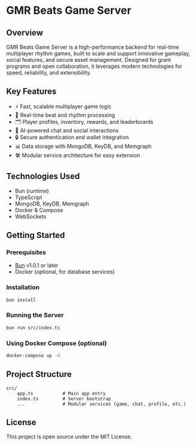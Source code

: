 
# GMR Beats Game Server

## Overview
GMR Beats Game Server is a high-performance backend for real-time multiplayer rhythm games, built to scale and support innovative gameplay, social features, and secure asset management. Designed for grant programs and open collaboration, it leverages modern technologies for speed, reliability, and extensibility.

## Key Features
- ⚡ Fast, scalable multiplayer game logic
- 🎵 Real-time beat and rhythm processing
- 🗂️ Player profiles, inventory, rewards, and leaderboards
- 🤖 AI-powered chat and social interactions
- 🔒 Secure authentication and wallet integration
- 📊 Data storage with MongoDB, KeyDB, and Memgraph
- 🛠️ Modular service architecture for easy extension

## Technologies Used
- Bun (runtime)
- TypeScript
- MongoDB, KeyDB, Memgraph
- Docker & Compose
- WebSockets

## Getting Started

### Prerequisites
- [Bun](https://bun.sh/) v1.0.1 or later
- Docker (optional, for database services)

### Installation
```bash
bun install
```

### Running the Server
```bash
bun run src/index.ts
```

### Using Docker Compose (optional)
```bash
docker-compose up -d
```

## Project Structure
```
src/
	app.ts           # Main app entry
	index.ts         # Server bootstrap
	...              # Modular services (game, chat, profile, etc.)
```


## License
This project is open source under the MIT License.
